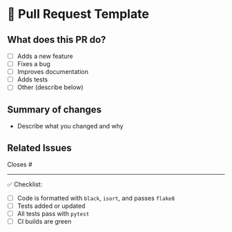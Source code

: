 # 📝 Pull Request Template

## What does this PR do?

- [ ] Adds a new feature
- [ ] Fixes a bug
- [ ] Improves documentation
- [ ] Adds tests
- [ ] Other (describe below)

## Summary of changes

- Describe what you changed and why

## Related Issues

Closes #

---

✅ Checklist:

- [ ] Code is formatted with `black`, `isort`, and passes `flake8`
- [ ] Tests added or updated
- [ ] All tests pass with `pytest`
- [ ] CI builds are green
